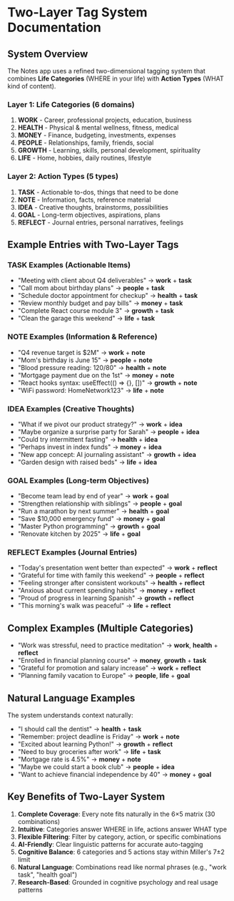 # Two-Layer Tag System Documentation

## System Overview

The Notes app uses a refined two-dimensional tagging system that combines **Life Categories** (WHERE in your life) with **Action Types** (WHAT kind of content).

### Layer 1: Life Categories (6 domains)
1. **WORK** - Career, professional projects, education, business
2. **HEALTH** - Physical & mental wellness, fitness, medical
3. **MONEY** - Finance, budgeting, investments, expenses
4. **PEOPLE** - Relationships, family, friends, social
5. **GROWTH** - Learning, skills, personal development, spirituality
6. **LIFE** - Home, hobbies, daily routines, lifestyle

### Layer 2: Action Types (5 types)
1. **TASK** - Actionable to-dos, things that need to be done
2. **NOTE** - Information, facts, reference material
3. **IDEA** - Creative thoughts, brainstorms, possibilities
4. **GOAL** - Long-term objectives, aspirations, plans
5. **REFLECT** - Journal entries, personal narratives, feelings

## Example Entries with Two-Layer Tags

### TASK Examples (Actionable Items)
- "Meeting with client about Q4 deliverables" → **work** + **task**
- "Call mom about birthday plans" → **people** + **task**
- "Schedule doctor appointment for checkup" → **health** + **task**
- "Review monthly budget and pay bills" → **money** + **task**
- "Complete React course module 3" → **growth** + **task**
- "Clean the garage this weekend" → **life** + **task**

### NOTE Examples (Information & Reference)
- "Q4 revenue target is $2M" → **work** + **note**
- "Mom's birthday is June 15" → **people** + **note**
- "Blood pressure reading: 120/80" → **health** + **note**
- "Mortgage payment due on the 1st" → **money** + **note**
- "React hooks syntax: useEffect(() => {}, [])" → **growth** + **note**
- "WiFi password: HomeNetwork123" → **life** + **note**

### IDEA Examples (Creative Thoughts)
- "What if we pivot our product strategy?" → **work** + **idea**
- "Maybe organize a surprise party for Sarah" → **people** + **idea**
- "Could try intermittent fasting" → **health** + **idea**
- "Perhaps invest in index funds" → **money** + **idea**
- "New app concept: AI journaling assistant" → **growth** + **idea**
- "Garden design with raised beds" → **life** + **idea**

### GOAL Examples (Long-term Objectives)
- "Become team lead by end of year" → **work** + **goal**
- "Strengthen relationship with siblings" → **people** + **goal**
- "Run a marathon by next summer" → **health** + **goal**
- "Save $10,000 emergency fund" → **money** + **goal**
- "Master Python programming" → **growth** + **goal**
- "Renovate kitchen by 2025" → **life** + **goal**

### REFLECT Examples (Journal Entries)
- "Today's presentation went better than expected" → **work** + **reflect**
- "Grateful for time with family this weekend" → **people** + **reflect**
- "Feeling stronger after consistent workouts" → **health** + **reflect**
- "Anxious about current spending habits" → **money** + **reflect**
- "Proud of progress in learning Spanish" → **growth** + **reflect**
- "This morning's walk was peaceful" → **life** + **reflect**

## Complex Examples (Multiple Categories)

- "Work was stressful, need to practice meditation" → **work**, **health** + **reflect**
- "Enrolled in financial planning course" → **money**, **growth** + **task**
- "Grateful for promotion and salary increase" → **work** + **reflect**
- "Planning family vacation to Europe" → **people**, **life** + **goal**

## Natural Language Examples

The system understands context naturally:
- "I should call the dentist" → **health** + **task**
- "Remember: project deadline is Friday" → **work** + **note**
- "Excited about learning Python!" → **growth** + **reflect**
- "Need to buy groceries after work" → **life** + **task**
- "Mortgage rate is 4.5%" → **money** + **note**
- "Maybe we could start a book club" → **people** + **idea**
- "Want to achieve financial independence by 40" → **money** + **goal**

## Key Benefits of Two-Layer System

1. **Complete Coverage**: Every note fits naturally in the 6×5 matrix (30 combinations)
2. **Intuitive**: Categories answer WHERE in life, actions answer WHAT type
3. **Flexible Filtering**: Filter by category, action, or specific combinations
4. **AI-Friendly**: Clear linguistic patterns for accurate auto-tagging
5. **Cognitive Balance**: 6 categories and 5 actions stay within Miller's 7±2 limit
6. **Natural Language**: Combinations read like normal phrases (e.g., "work task", "health goal")
7. **Research-Based**: Grounded in cognitive psychology and real usage patterns